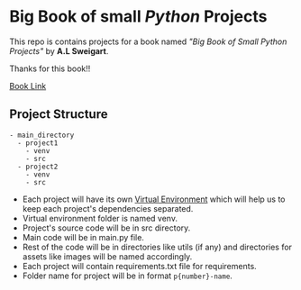 # Big Book of small ***Python*** Projects

This repo is contains projects for a book named *"Big Book of Small Python Projects"* by **A.L Sweigart**.

Thanks for this book!!

[Book Link](https://inventwithpython.com/bigbookpython/)


## Project Structure

```
- main_directory
  - project1
    - venv
    - src
  - project2
    - venv
    - src
```

- Each project will have its own [Virtual Environment](https://realpython.com/python-virtual-environments-a-primer/) which will help us to keep each project's dependencies separated.
- Virtual environment folder is named venv.
- Project's source code will be in src directory.
- Main code will be in main.py file.
- Rest of the code will be in directories like utils (if any) and directories for assets like images will be named accordingly.
- Each project will contain requirements.txt file for requirements.
- Folder name for project will be in format `p{number}-name`.